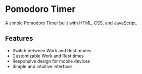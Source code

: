 # Pomodoro Timer

A simple Pomodoro Timer built with HTML, CSS, and JavaScript.

## Features

- Switch between Work and Rest modes
- Customizable Work and Rest times
- Responsive design for mobile devices
- Simple and intuitive interface

